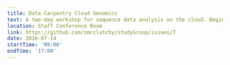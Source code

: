 ```yaml
---
title: Data Carpentry Cloud Genomics
text: A two-day workshop for sequence data analysis on the cloud. Beginners welcome.
location: Staff Conference Room
link: https://github.com/smcclatchy/studyGroup/issues/7
date: 2016-07-14
startTime: '09:00'
endTime: '17:00'
---
```


